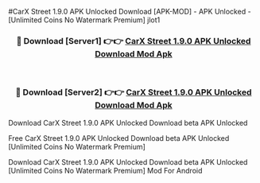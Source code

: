 #CarX Street 1.9.0 APK Unlocked Download [APK-MOD] - APK Unlocked - [Unlimited Coins No Watermark Premium] jlot1



<div align="center">

<h3>🔴 Download [Server1] 👉👉 <a href="https://momento.my/?title=CarX_Street_1.9.0_APK_Unlocked_Download">CarX Street 1.9.0 APK Unlocked Download Mod Apk</a></h3><br>

<h3>🔴 Download [Server2] 👉👉 <a href="https://momento.my/?title=CarX_Street_1.9.0_APK_Unlocked_Download">CarX Street 1.9.0 APK Unlocked Download Mod Apk</a></h3>
</div>



Download CarX Street 1.9.0 APK Unlocked Download beta APK Unlocked

Free CarX Street 1.9.0 APK Unlocked Download beta APK Unlocked [Unlimited Coins No Watermark Premium]

Download CarX Street 1.9.0 APK Unlocked Download beta APK Unlocked [Unlimited Coins No Watermark Premium] Mod For Android

